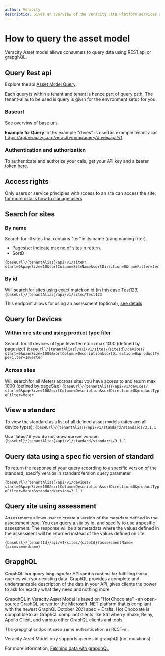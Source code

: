```yaml
---
author: Veracity
description: Gives an overview of the Veracity Data Platform services and related components.
---
```


# How to query the asset model

Veracity Asset model allows consumers to query data using REST api or grapghQL. 

## Query Rest api
Explore the api [Asset Model Query](https://developer.veracity.com/docs/section/api-explorer/76904bcb-1aaf-4a2f-8512-3af36fdadb2f/developerportal/DataFabric-MMS-Query-API-swagger.json). 

Each query is within a tenant and tenant is hence part of query path. 
The tenant-alias to be used in query is given for the environment setup for you.

### Baseurl
See [overview of base urls](https://developer.veracity.com/docs/section/dataplatform/apiendpoints)

**Example for Query**
In this example "dnves" is used as example tenant alias
https://api.veracity.com/veracity/mms/query/dnves/api/v1


### Authentication and authorization
To authenticate and authorize your calls, get your API key and a bearer token [here](../auth.md).

## Access rights
Only users or service principles with access to an site can access the site; [for more details how to manage users](accesscontrol.md)


## Search for sites
### By name
Search for all sites that contains "ter" in its name (using naming filter).
- Pagesize: Indicate max no of sites in return.
- SortD


`{baseUrl}/{tenantAlias}/api/v1/sites?start=0&pageSize=10&sortColumn=SiteName&sortDirection=0&nameFilter=ter`


### By id
Will search for sites using exact match on id (in this case Test123)
`{baseUrl}/{tenantAlias}/api/v1/sites/Test123`

This endpoint allows for using an assessment (optional), [see details](#query-site-using-assessment)

## Query for Devices
### Within one site and using product type filer
Search for all devices of type Inverter  return max 1000 (defined by pagesize)
`{baseurl}/{tenantAlias}/api/v1/sites/{siteId}/devices?start=0&pageSize=1000&sortColumn=Description&sortDirection=0&productTypeFilter=Inverter`

### Across sites 
Will search for all Meters accross sites you have access to and return max 1000 (defined by pageSize)
`{baseUrl}/{tenantAlias}/api/v1/devices?start=0&pageSize=100&sortColumn=Description&sortDirection=0&productTypeFilter=Meter`

## View a standard

To view the standard as a list of all defined asset models (sites and all device types):
`{baseUrl}/{tenantAlias}/api/v1/standard/standards/3.1.1`

Use 'latest' if you do not know current version
`{baseUrl}/{tenantAlias}/api/v1/standard/standards/3.1.1`


## Query data using a specific version of standard
To return the response of your query according to a specific version of the standard, specify version in standardVersion query parameter

`{baseUrl}/{tenantAlias}/api/v1/devices?start=0&pageSize=100&sortColumn=Description&sortDirection=0&productTypeFilter=Meter&standardVersion=3.1.1`


## Query site using assessment

Assessments allows user to create a version of the metadata defined in the assessment type. 
You can query a site by id, and specify to use a spesific assessment. The response wll be site metadata where the values defined in the assessment will be returned instead of the values defined on site.

`{baseUrl}/{tenantId}/api/v1/sites/{siteId}?assessmentName={assessmentName}`



## GrapghQL
GraphQL is a query language for APIs and a runtime for fulfilling those queries with your existing data. GraphQL provides a complete and understandable description of the data in your API, gives clients the power to ask for exactly what they need and nothing more.

GrapghQL in Veracity Asset Model is based on "Hot Chocolate" - an open-source GraphQL server for the Microsoft .NET platform that is compliant with the newest GraphQL October 2021 spec + Drafts. Hot Chocolate is compatible to all GraphQL compliant clients like Strawberry Shake, Relay, Apollo Client, and various other GraphQL clients and tools.

The grapghql endpoint uses same authentication as REST-ai.

Veracity Asset Model only supports queries in grapghQl (not mutations).

For more information, [Fetching data with grapghQL](https://chillicream.com/docs/hotchocolate/v13/fetching-data)